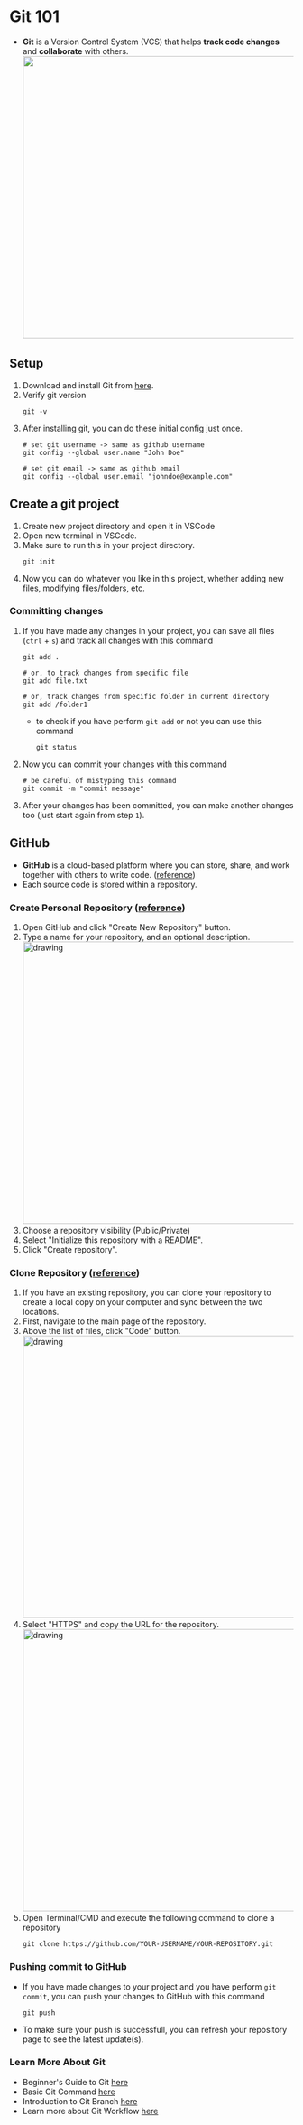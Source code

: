 # Git 101

- **Git** is a Version Control System (VCS) that helps **track code changes** and **collaborate** with others.
  <img src="https://cdn.idntimes.com/content-images/community/2021/08/screenshot-20210816-170647-6ff4389e5b5ccef71e70121535467561-0c3e9947ed9df8a18cdf77be3f9c9175_600x400.jpg" width="500">

## Setup
1. Download and install Git from [here](https://git-scm.com/downloads).
2. Verify git version
    ```shell
    git -v
    ```
3. After installing git, you can do these initial config just once.
    ```shell
    # set git username -> same as github username
    git config --global user.name "John Doe"
    
    # set git email -> same as github email
    git config --global user.email "johndoe@example.com"
    ```

## Create a git project
1. Create new project directory and open it in VSCode
2. Open new terminal in VSCode.
3. Make sure to run this in your project directory.
    ```shell
    git init
    ```
4. Now you can do whatever you like in this project, whether adding new files, modifying files/folders, etc.

### Committing changes
1. If you have made any changes in your project, you can save all files (`ctrl` + `s`) and track all changes with this command
    ```shell
    git add .

    # or, to track changes from specific file
    git add file.txt

    # or, track changes from specific folder in current directory
    git add /folder1
    ```
    - to check if you have perform `git add` or not you can use this command
        ```shell
        git status
        ```
2. Now you can commit your changes with this command
    ```shell
    # be careful of mistyping this command
    git commit -m "commit message"
    ```
3. After your changes has been committed, you can make another changes too (just start again from step `1`).

## GitHub
- **GitHub** is a cloud-based platform where you can store, share, and work together with others to write code. ([reference](https://docs.github.com/en/get-started/start-your-journey/about-github-and-git#about-github))
- Each source code is stored within a repository.

### Create Personal Repository ([reference](https://docs.github.com/en/repositories/creating-and-managing-repositories/creating-a-new-repository))
1. Open GitHub and click "Create New Repository" button.
2. Type a name for your repository, and an optional description. <br>
   <img src="https://github.com/user-attachments/assets/23971940-10a2-4483-9216-f62310f1c753" alt="drawing" width="500">
4. Choose a repository visibility (Public/Private)
5. Select "Initialize this repository with a README".
6. Click "Create repository".

### Clone Repository ([reference](https://docs.github.com/en/repositories/creating-and-managing-repositories/cloning-a-repository))
1. If you have an existing repository, you can clone your repository to create a local copy on your computer and sync between the two locations.
2. First, navigate to the main page of the repository.
3. Above the list of files, click "Code" button. <br>
   <img src="https://github.com/user-attachments/assets/301165c1-2fcd-4e30-af2d-91f2365f0980" alt="drawing" width="500">
4. Select "HTTPS" and copy the URL for the repository. <br>
   <img src="https://github.com/user-attachments/assets/0cf23414-86ae-4429-8ffb-0ff5cdb8f8e3" alt="drawing" width="500">
5. Open Terminal/CMD and execute the following command to clone a repository
   ```shell
   git clone https://github.com/YOUR-USERNAME/YOUR-REPOSITORY.git
   ```

### Pushing commit to GitHub
- If you have made changes to your project and you have perform `git commit`, you can push your changes to GitHub with this command
    ```shell
    git push
    ```
- To make sure your push is successfull, you can refresh your repository page to see the latest update(s).

### Learn More About Git
- Beginner's Guide to Git [here](https://github.blog/developer-skills/programming-languages-and-frameworks/what-is-git-our-beginners-guide-to-version-control/)
- Basic Git Command [here](https://www.earthdatascience.org/workshops/intro-version-control-git/basic-git-commands/)
- Introduction to Git Branch [here](https://www.geeksforgeeks.org/introduction-to-git-branch/)
- Learn more about Git Workflow [here](https://dev.to/ajmal_hasan/beginner-friendly-git-workflow-for-developers-2g3g)